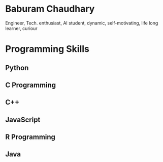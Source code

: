 # Baburam Chaudhary
Engineer, Tech. enthusiast, AI student, dynamic, self-motivating, life long learner, curiour

# Programming Skills
## Python
## C Programming
## C++ 
## JavaScript
## R Programming
## Java
